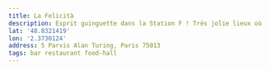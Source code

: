 ```yaml
---
title: La Felicità
description: Esprit guinguette dans la Station F ! Très jolie lieux où l'on peut manger un peu de tout !
lat: '48.8321419'
lon: '2.3730124'
address: 5 Parvis Alan Turing, Paris 75013
tags: bar restaurant food-hall
---
```

